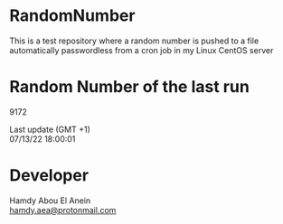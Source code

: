 # RandomNumber    
This is a test repository where a random number is pushed to a file automatically passwordless from a cron job in my Linux CentOS server    
# Random Number of the last run   
9172
      
Last update (GMT +1)    
07/13/22 18:00:01
# Developer    
Hamdy Abou El Anein   
hamdy.aea@protonmail.com
